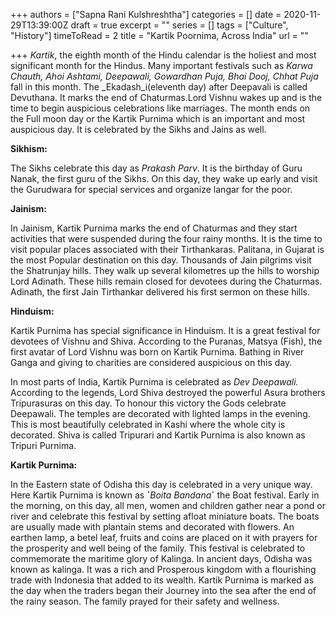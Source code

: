 +++
authors = ["Sapna Rani Kulshreshtha"]
categories = []
date = 2020-11-29T13:39:00Z
draft = true
excerpt = ""
series = []
tags = ["Culture", "History"]
timeToRead = 2
title = "Kartik Poornima, Across India"
url = ""

+++
_Kartik_, the eighth month of the Hindu calendar is the holiest and most significant month for the Hindus. Many important festivals such as _Karwa Chauth, Ahoi Ashtami, Deepawali, Gowardhan Puja, Bhai Dooj, Chhat Puja_ fall in this month. The _Ekadash_i(eleventh day) after Deepavali is called Devuthana. It marks the end of Chaturmas.Lord Vishnu wakes up and is the time to begin auspicious celebrations like marriages. The month ends on the Full moon day or the Kartik Purnima which is an important and most auspicious day. It is celebrated by the Sikhs and Jains as well.

**Sikhism:**

The Sikhs celebrate this day as _Prakash Parv_. It is the birthday of Guru Nanak, the first guru of the Sikhs. On this day, they wake up early and visit the Gurudwara for special services and organize langar for the poor.

**Jainism:**

In Jainism, Kartik Purnima marks the end of Chaturmas and they start activities that were suspended during the four rainy months. It is the time to visit popular places associated with their Tirthankaras. Palitana, in Gujarat is the most Popular destination on this day. Thousands of Jain pilgrims visit the Shatrunjay hills. They walk up several kilometres up the hills to worship Lord Adinath. These hills remain closed for devotees during the Chaturmas. Adinath, the first Jain Tirthankar delivered his first sermon on these hills.

**Hinduism:**

Kartik Purnima has special significance in Hinduism. It is a great festival for devotees of Vishnu and Shiva. According to the Puranas, Matsya (Fish), the first avatar of Lord Vishnu was born on Kartik Purnima. Bathing in River Ganga and giving to charities are considered auspicious on this day.

In most parts of India, Kartik Purnima is celebrated as _Dev Deepawali._ According to the legends, Lord Shiva destroyed the powerful Asura brothers Tripurasuras on this day. To honour this victory the Gods celebrate Deepawali. The temples are decorated with lighted lamps in the evening. This is most beautifully celebrated in Kashi where the whole city is decorated. Shiva is called Tripurari and Kartik Purnima is also known as Tripuri Purnima.

**Kartik Purnima:**

In the Eastern state of Odisha this day is celebrated in a very unique way. Here Kartik Purnima is known as **\`**_Boita Bandana_**\`** the Boat festival. Early in the morning, on this day, all men, women and children gather near a pond or river and celebrate this festival by setting afloat miniature boats. The boats are usually made with plantain stems and decorated with flowers. An earthen lamp, a betel leaf, fruits and coins are placed on it with prayers for the prosperity and well being of the family. This festival is celebrated to commemorate the maritime glory of Kalinga. In ancient days, Odisha was known as kalinga. It was a rich and Prosperous kingdom with a flourishing trade with Indonesia that added to its wealth. Kartik Purnima is marked as the day when the traders began their Journey into the sea after the end of the rainy season. The family prayed for their safety and wellness.